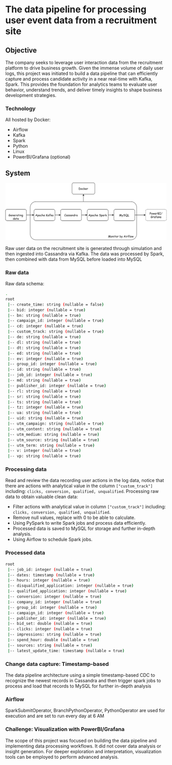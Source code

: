 # The data pipeline for processing user event data from a recruitment site

## Objective
The company seeks to leverage user interaction data from the recruitment platform to drive business growth. Given the immense volume of daily user logs, this project was initiated to build a data pipeline that can efficiently capture and process candidate activity in a near real-time with Kafka, Spark. This provides the foundation for analytics teams to evaluate user behavior, understand trends, and deliver timely insights to shape business development strategies.

### Technology
All hosted by Docker:
- Airflow
- Kafka
- Spark 
- Python
- Linux
- PowerBI/Grafana (optional)

## System
![image](https://github.com/lamtt14/DE_project/blob/main/assets/diagram.jpg?raw=true)

Raw user data on the recruitment site is generated through simulation and then ingested into Cassandra via Kafka. The data was processed by Spark, then combined with data from MySQL before loaded into MySQL

### Raw data
Raw data schema:
```sh
.
root
 |-- create_time: string (nullable = false)
 |-- bid: integer (nullable = true)
 |-- bn: string (nullable = true)
 |-- campaign_id: integer (nullable = true)
 |-- cd: integer (nullable = true)
 |-- custom_track: string (nullable = true)
 |-- de: string (nullable = true)
 |-- dl: string (nullable = true)
 |-- dt: string (nullable = true)
 |-- ed: string (nullable = true)
 |-- ev: integer (nullable = true)
 |-- group_id: integer (nullable = true)
 |-- id: string (nullable = true)
 |-- job_id: integer (nullable = true)
 |-- md: string (nullable = true)
 |-- publisher_id: integer (nullable = true)
 |-- rl: string (nullable = true)
 |-- sr: string (nullable = true)
 |-- ts: string (nullable = true)
 |-- tz: integer (nullable = true)
 |-- ua: string (nullable = true)
 |-- uid: string (nullable = true)
 |-- utm_campaign: string (nullable = true)
 |-- utm_content: string (nullable = true)
 |-- utm_medium: string (nullable = true)
 |-- utm_source: string (nullable = true)
 |-- utm_term: string (nullable = true)
 |-- v: integer (nullable = true)
 |-- vp: string (nullable = true)
```
### Processing data 
Read and review the data recording user actions in the log data, notice that there are actions with analytical value in the column ```["custom_track"]``` including: ```clicks, conversion, qualified, unqualified```.
Processing raw data to obtain valuable clean data:

- Filter actions with analytical value in column ```["custom_track"]``` including: ```clicks, conversion, qualified, unqualified```.
- Remove null values, replace with 0 to be able to calculate.
- Using PySpark to write Spark jobs and process data efficiently.
- Processed data is saved to MySQL for storage and further in-depth analysis.
- Using Airflow to schedule Spark jobs.

### Processed data 
```sh
root
 |-- job_id: integer (nullable = true)
 |-- dates: timestamp (nullable = true)
 |-- hours: integer (nullable = true)
 |-- disqualified_application: integer (nullable = true)
 |-- qualified_application: integer (nullable = true)
 |-- conversion: integer (nullable = true)
 |-- company_id: integer (nullable = true)
 |-- group_id: integer (nullable = true)
 |-- campaign_id: integer (nullable = true)
 |-- publisher_id: integer (nullable = true)
 |-- bid_set: double (nullable = true)
 |-- clicks: integer (nullable = true)
 |-- impressions: string (nullable = true)
 |-- spend_hour: double (nullable = true)
 |-- sources: string (nullable = true)
 |-- latest_update_time: timestamp (nullable = true)
```

### Change data capture: Timestamp-based 
The data pipeline architecture using a simple timestamp-based CDC to recognize the newest records in Cassandra and then trigger spark jobs to process and load that records to MySQL for further in-depth analysis

### Airflow
SparkSubmitOperator, BranchPythonOperator, PythonOperator are used for execution and are set to run every day at 6 AM

### Challenge: Visualization with PowerBI/Grafana
The scope of this project was focused on building the data pipeline and implementing data processing workflows. It did not cover data analysis or insight generation. For deeper exploration and interpretation, visualization tools can be employed to perform advanced analysis.